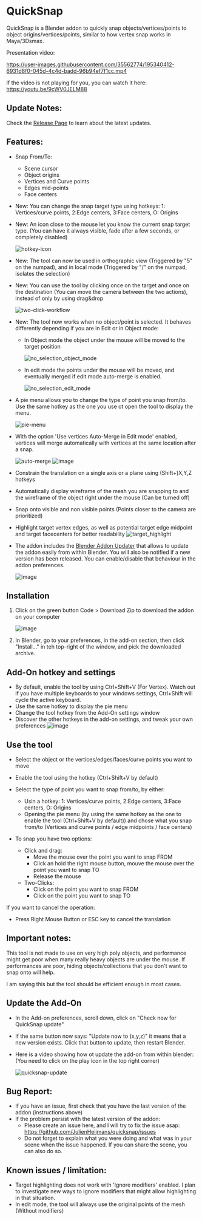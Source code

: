 # QuickSnap
QuickSnap is a Blender addon to quickly snap objects/vertices/points to object origins/vertices/points, similar to how vertex snap works in Maya/3Dsmax.

Presentation video:

https://user-images.githubusercontent.com/35562774/195340412-6931d8f0-045d-4c4d-badd-96b94ef7f1cc.mp4

If the video is not playing for you, you can watch it here: https://youtu.be/9cWV0JELM88

## Update Notes:
Check the [Release Page](https://github.com/JulienHeijmans/quicksnap/releases) to learn about the latest updates.

## Features:
* Snap From/To:
  * Scene cursor
  * Object origins
  * Vertices and Curve points
  * Edges mid-points
  * Face centers
  

    
* New: You can change the snap target type using hotkeys: 1: Vertices/curve points, 2:Edge centers, 3:Face centers, O: Origins
* New: An icon close to the mouse let you know the current snap target type. (You can have it always visible, fade after a few seconds, or completely disabled)

    ![hotkey-icon](https://user-images.githubusercontent.com/35562774/199265091-24b63cdf-780b-4aa1-847c-cfb486469356.gif)
    
* New: The tool can now be used in orthographic view (Triggered by "5" on the numpad), and in local mode (Triggered by "/" on the numpad, isolates the selection)
* New: You can use the tool by clicking once on the target and once on the destination (You can move the camera between the two actions), instead of only by using drag&drop

    ![two-click-workflow](https://user-images.githubusercontent.com/35562774/199266031-7d27c422-83dd-4f15-a051-341dd86d6d93.gif)
    
* New: The tool now works when no object/point is selected. It behaves differently depending if you are in Edit or in Object mode:
  * In Object mode the object under the mouse will be moved to the target position
  
    ![no_selection_object_mode](https://user-images.githubusercontent.com/35562774/199267351-c29a4a40-bf31-4968-87ef-8a1debe4ebc4.gif)
  
  * In edit mode the points under the mouse will be moved, and eventually merged if edit mode auto-merge is enabled.
  
    ![no_selection_edit_mode](https://user-images.githubusercontent.com/35562774/199267808-46811c4c-3b9f-456b-84eb-d603e7aba780.gif)

* A pie menu allows you to change the type of point you snap from/to. Use the same hotkey as the one you use ot open the tool to display the menu.

    ![pie-menu](https://user-images.githubusercontent.com/35562774/196196537-82078f77-70ab-4929-a36a-6aaf6fe3bfde.gif)

* With the option 'Use vertices Auto-Merge in Edit mode' enabled, vertices will merge automatically with vertices at the same location after a snap.

    ![auto-merge](https://user-images.githubusercontent.com/35562774/196421064-38042819-71df-452c-955c-cbf34977f6d9.gif)
    ![image](https://user-images.githubusercontent.com/35562774/196762927-2d5b9616-748a-4b21-8ae9-984503721586.png)

* Constrain the translation on a single axis or a plane using (Shift+)X,Y,Z hotkeys
* Automatically display wireframe of the mesh you are snapping to and the wireframe of the object right under the mouse (Can be turned off)
* Snap onto visible and non visible points (Points closer to the camera are prioritized)
* Highlight target vertex edges, as well as potential target edge midpoint and target facecenters for better readability
    ![target_highlight](https://user-images.githubusercontent.com/35562774/196428455-6ba30a31-faeb-4c7c-9dbc-9b3dcca08af3.gif)
* The addon includes the [Blender Addon Updater](https://github.com/CGCookie/blender-addon-updater) that allows to update the addon easily from within Blender. You will also be notified if a new version has been released. You can enable/disable that behaviour in the addon preferences.

    ![image](https://user-images.githubusercontent.com/35562774/196763149-11ec36c4-5b95-43fe-a3f5-1bfd68f5f3a9.png)


## Installation
1. Click on the green button Code > Download Zip to download the addon on your computer

    ![image](https://user-images.githubusercontent.com/35562774/193323385-b0df72d3-ca22-4ab9-ba60-29ff64eea0a0.png)

2. In Blender, go to your preferences, in the add-on section, then click "Install..." in teh top-right of the window, and pick the downloaded archive.


## Add-On hotkey and settings
* By default, enable the tool by using Ctrl+Shift+V (For Vertex). Watch out if you have multiple keyboards to your windows settings, Ctrl+Shift will cycle the active keyboard.
* Use the same hotkey to display the pie menu
* Change the tool hotkey from the Add-On settings window
* Discover the other hotkeys in the add-on settings, and tweak your own preferences
    ![image](https://user-images.githubusercontent.com/35562774/199269100-9ae643af-ba5f-4ccd-a1f8-354b186f1c7f.png)


## Use the tool
* Select the object or the vertices/edges/faces/curve points you want to move
* Enable the tool using the hotkey (Ctrl+Shift+V by default)
* Select the type of point you want to snap from/to, by either:
  * Usin a hotkey:  1: Vertices/curve points, 2:Edge centers, 3:Face centers, O: Origins
  * Opening the pie menu (by using the same hotkey as the one to enable the tool (Ctrl+Shift+V by default)) and chose what you snap from/to (Vertices and curve points / edge midpoints / face centers)

* To snap you have two options:
  * Click and drag:  
    * Move the mouse over the point you want to snap FROM
    * Click an hold the right mouse button, mouve the mouse over the point you want to snap TO
    * Release the mouse
  * Two-Clicks:
    * Click on the point you want to snap FROM
    * Click on the point you want to snap TO

If you want to cancel the operation:
* Press Right Mouse Button or ESC key to cancel the translation

## Important notes:
This tool is not made to use on very high poly objects, and performance might get poor when many really heavy objects are under the mouse.
If performances are poor, hiding objects/collections that you don't want to snap onto will help.

I am saying this but the tool should be efficient enough in most cases.


## Update the Add-On
* In the Add-on preferences, scroll down, click on "Check now for QuickSnap update"
* If the same button now says: "Update now to (x,y,z)" it means that a new version exists. Click that button to update, then restart Blender.
* Here is a video showing how ot update the add-on from within blender: (You need to click on the play icon in the top right corner)

    ![quicksnap-update](https://user-images.githubusercontent.com/35562774/195124862-dd573b55-ee2a-4995-a068-dd568822186d.gif)
  
  
## Bug Report:
* If you have an issue, first check that you have the last version of the addon (instructions above)
* If the problem persist with the latest version of the addon:
  * Please create an issue here, and I will try to fix the issue asap: https://github.com/JulienHeijmans/quicksnap/issues
  * Do not forget to explain what you were doing and what was in your scene when the issue happened. If you can share the scene, you can also do so.


## Known issues / limitation:
* Target highlighting does not work with 'Ignore modifiers' enabled. I plan to investigate new ways to ignore modifiers that might allow highlighting in that situation.
* In edit mode, the tool will always use the original points of the mesh (Without modifiers)
